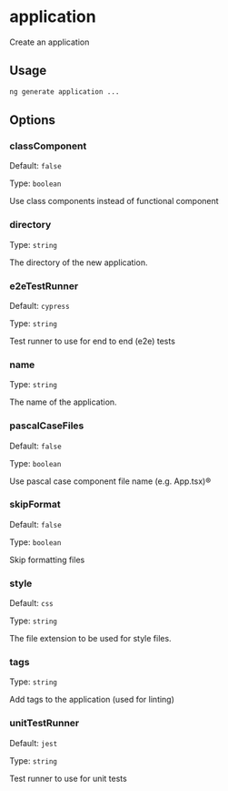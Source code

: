 # application

Create an application

## Usage

```bash
ng generate application ...

```

## Options

### classComponent

Default: `false`

Type: `boolean`

Use class components instead of functional component

### directory

Type: `string`

The directory of the new application.

### e2eTestRunner

Default: `cypress`

Type: `string`

Test runner to use for end to end (e2e) tests

### name

Type: `string`

The name of the application.

### pascalCaseFiles

Default: `false`

Type: `boolean`

Use pascal case component file name (e.g. App.tsx)®

### skipFormat

Default: `false`

Type: `boolean`

Skip formatting files

### style

Default: `css`

Type: `string`

The file extension to be used for style files.

### tags

Type: `string`

Add tags to the application (used for linting)

### unitTestRunner

Default: `jest`

Type: `string`

Test runner to use for unit tests
